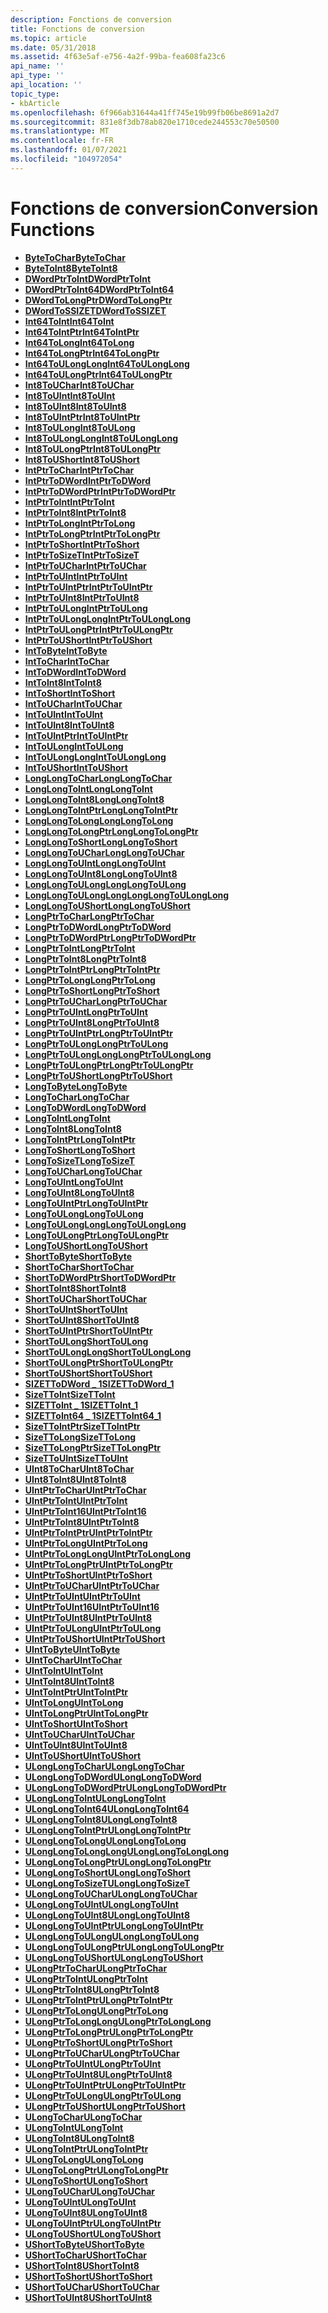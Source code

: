 ```yaml
---
description: Fonctions de conversion
title: Fonctions de conversion
ms.topic: article
ms.date: 05/31/2018
ms.assetid: 4f63e5af-e756-4a2f-99ba-fea608fa23c6
api_name: ''
api_type: ''
api_location: ''
topic_type:
- kbArticle
ms.openlocfilehash: 6f966ab31644a41ff745e19b99fb06be8691a2d7
ms.sourcegitcommit: 831e8f3db78ab820e1710cede244553c70e50500
ms.translationtype: MT
ms.contentlocale: fr-FR
ms.lasthandoff: 01/07/2021
ms.locfileid: "104972054"
---
```

# <a name="conversion-functions"></a><span data-ttu-id="3d916-103">Fonctions de conversion</span><span class="sxs-lookup"><span data-stu-id="3d916-103">Conversion Functions</span></span>

-   [<span data-ttu-id="3d916-104">**ByteToChar**</span><span class="sxs-lookup"><span data-stu-id="3d916-104">**ByteToChar**</span></span>](/windows/desktop/api/intsafe/nf-intsafe-bytetochar)
-   [<span data-ttu-id="3d916-105">**ByteToInt8**</span><span class="sxs-lookup"><span data-stu-id="3d916-105">**ByteToInt8**</span></span>](/windows/desktop/api/intsafe/nf-intsafe-bytetoint8)
-   <span data-ttu-id="3d916-106">[**DWordPtrToInt**](/previous-versions/windows/desktop/legacy/bb776679(v=vs.85))</span><span class="sxs-lookup"><span data-stu-id="3d916-106">[**DWordPtrToInt**](/previous-versions/windows/desktop/legacy/bb776679(v=vs.85))</span></span>
-   <span data-ttu-id="3d916-107">[**DWordPtrToInt64**](/previous-versions/windows/desktop/legacy/bb776680(v=vs.85))</span><span class="sxs-lookup"><span data-stu-id="3d916-107">[**DWordPtrToInt64**](/previous-versions/windows/desktop/legacy/bb776680(v=vs.85))</span></span>
-   <span data-ttu-id="3d916-108">[**DWordToLongPtr**](/previous-versions/windows/desktop/legacy/bb776694(v=vs.85))</span><span class="sxs-lookup"><span data-stu-id="3d916-108">[**DWordToLongPtr**](/previous-versions/windows/desktop/legacy/bb776694(v=vs.85))</span></span>
-   <span data-ttu-id="3d916-109">[**DWordToSSIZET**](/previous-versions/windows/desktop/legacy/bb776697(v=vs.85))</span><span class="sxs-lookup"><span data-stu-id="3d916-109">[**DWordToSSIZET**](/previous-versions/windows/desktop/legacy/bb776697(v=vs.85))</span></span>
-   <span data-ttu-id="3d916-110">[**Int64ToInt**](/previous-versions/windows/desktop/legacy/bb776705(v=vs.85))</span><span class="sxs-lookup"><span data-stu-id="3d916-110">[**Int64ToInt**](/previous-versions/windows/desktop/legacy/bb776705(v=vs.85))</span></span>
-   <span data-ttu-id="3d916-111">[**Int64ToIntPtr**](/previous-versions/windows/desktop/legacy/bb776706(v=vs.85))</span><span class="sxs-lookup"><span data-stu-id="3d916-111">[**Int64ToIntPtr**](/previous-versions/windows/desktop/legacy/bb776706(v=vs.85))</span></span>
-   <span data-ttu-id="3d916-112">[**Int64ToLong**](/previous-versions/windows/desktop/legacy/bb776707(v=vs.85))</span><span class="sxs-lookup"><span data-stu-id="3d916-112">[**Int64ToLong**](/previous-versions/windows/desktop/legacy/bb776707(v=vs.85))</span></span>
-   <span data-ttu-id="3d916-113">[**Int64ToLongPtr**](/previous-versions/windows/desktop/legacy/bb776708(v=vs.85))</span><span class="sxs-lookup"><span data-stu-id="3d916-113">[**Int64ToLongPtr**](/previous-versions/windows/desktop/legacy/bb776708(v=vs.85))</span></span>
-   <span data-ttu-id="3d916-114">[**Int64ToULongLong**](/previous-versions/windows/desktop/legacy/bb776716(v=vs.85))</span><span class="sxs-lookup"><span data-stu-id="3d916-114">[**Int64ToULongLong**](/previous-versions/windows/desktop/legacy/bb776716(v=vs.85))</span></span>
-   <span data-ttu-id="3d916-115">[**Int64ToULongPtr**](/previous-versions/windows/desktop/legacy/bb776717(v=vs.85))</span><span class="sxs-lookup"><span data-stu-id="3d916-115">[**Int64ToULongPtr**](/previous-versions/windows/desktop/legacy/bb776717(v=vs.85))</span></span>
-   [<span data-ttu-id="3d916-116">**Int8ToUChar**</span><span class="sxs-lookup"><span data-stu-id="3d916-116">**Int8ToUChar**</span></span>](/windows/desktop/api/intsafe/nf-intsafe-int8touchar)
-   [<span data-ttu-id="3d916-117">**Int8ToUInt**</span><span class="sxs-lookup"><span data-stu-id="3d916-117">**Int8ToUInt**</span></span>](/windows/desktop/api/intsafe/nf-intsafe-int8touint)
-   [<span data-ttu-id="3d916-118">**Int8ToUInt8**</span><span class="sxs-lookup"><span data-stu-id="3d916-118">**Int8ToUInt8**</span></span>](/windows/desktop/api/intsafe/nf-intsafe-int8touint8)
-   [<span data-ttu-id="3d916-119">**Int8ToUIntPtr**</span><span class="sxs-lookup"><span data-stu-id="3d916-119">**Int8ToUIntPtr**</span></span>](/windows/desktop/api/intsafe/nf-intsafe-int8touintptr)
-   [<span data-ttu-id="3d916-120">**Int8ToULong**</span><span class="sxs-lookup"><span data-stu-id="3d916-120">**Int8ToULong**</span></span>](/windows/desktop/api/intsafe/nf-intsafe-int8toulong)
-   [<span data-ttu-id="3d916-121">**Int8ToULongLong**</span><span class="sxs-lookup"><span data-stu-id="3d916-121">**Int8ToULongLong**</span></span>](/windows/desktop/api/intsafe/nf-intsafe-int8toulonglong)
-   [<span data-ttu-id="3d916-122">**Int8ToULongPtr**</span><span class="sxs-lookup"><span data-stu-id="3d916-122">**Int8ToULongPtr**</span></span>](/windows/desktop/api/intsafe/nf-intsafe-int8toulongptr)
-   [<span data-ttu-id="3d916-123">**Int8ToUShort**</span><span class="sxs-lookup"><span data-stu-id="3d916-123">**Int8ToUShort**</span></span>](/windows/desktop/api/intsafe/nf-intsafe-int8toushort)
-   [<span data-ttu-id="3d916-124">**IntPtrToChar**</span><span class="sxs-lookup"><span data-stu-id="3d916-124">**IntPtrToChar**</span></span>](/windows/desktop/api/intsafe/nf-intsafe-intptrtochar)
-   <span data-ttu-id="3d916-125">[**IntPtrToDWord**](/previous-versions/windows/desktop/legacy/bb776718(v=vs.85))</span><span class="sxs-lookup"><span data-stu-id="3d916-125">[**IntPtrToDWord**](/previous-versions/windows/desktop/legacy/bb776718(v=vs.85))</span></span>
-   <span data-ttu-id="3d916-126">[**IntPtrToDWordPtr**](/previous-versions/windows/desktop/legacy/bb776719(v=vs.85))</span><span class="sxs-lookup"><span data-stu-id="3d916-126">[**IntPtrToDWordPtr**](/previous-versions/windows/desktop/legacy/bb776719(v=vs.85))</span></span>
-   [<span data-ttu-id="3d916-127">**IntPtrToInt**</span><span class="sxs-lookup"><span data-stu-id="3d916-127">**IntPtrToInt**</span></span>](/windows/desktop/api/Intsafe/nf-intsafe-intptrtoint)
-   [<span data-ttu-id="3d916-128">**IntPtrToInt8**</span><span class="sxs-lookup"><span data-stu-id="3d916-128">**IntPtrToInt8**</span></span>](/windows/desktop/api/intsafe/nf-intsafe-intptrtoint8)
-   [<span data-ttu-id="3d916-129">**IntPtrToLong**</span><span class="sxs-lookup"><span data-stu-id="3d916-129">**IntPtrToLong**</span></span>](/windows/desktop/api/Intsafe/nf-intsafe-intptrtolong)
-   [<span data-ttu-id="3d916-130">**IntPtrToLongPtr**</span><span class="sxs-lookup"><span data-stu-id="3d916-130">**IntPtrToLongPtr**</span></span>](/windows/desktop/api/intsafe/nf-intsafe-intptrtolongptr)
-   [<span data-ttu-id="3d916-131">**IntPtrToShort**</span><span class="sxs-lookup"><span data-stu-id="3d916-131">**IntPtrToShort**</span></span>](/windows/desktop/api/intsafe/nf-intsafe-intptrtoshort)
-   <span data-ttu-id="3d916-132">[**IntPtrToSizeT**](/previous-versions/windows/desktop/legacy/bb776722(v=vs.85))</span><span class="sxs-lookup"><span data-stu-id="3d916-132">[**IntPtrToSizeT**](/previous-versions/windows/desktop/legacy/bb776722(v=vs.85))</span></span>
-   [<span data-ttu-id="3d916-133">**IntPtrToUChar**</span><span class="sxs-lookup"><span data-stu-id="3d916-133">**IntPtrToUChar**</span></span>](/windows/desktop/api/intsafe/nf-intsafe-intptrtouchar)
-   [<span data-ttu-id="3d916-134">**IntPtrToUInt**</span><span class="sxs-lookup"><span data-stu-id="3d916-134">**IntPtrToUInt**</span></span>](/windows/desktop/api/Intsafe/nf-intsafe-intptrtouint)
-   [<span data-ttu-id="3d916-135">**IntPtrToUIntPtr**</span><span class="sxs-lookup"><span data-stu-id="3d916-135">**IntPtrToUIntPtr**</span></span>](/windows/desktop/api/Intsafe/nf-intsafe-intptrtouintptr)
-   [<span data-ttu-id="3d916-136">**IntPtrToUInt8**</span><span class="sxs-lookup"><span data-stu-id="3d916-136">**IntPtrToUInt8**</span></span>](/windows/desktop/api/intsafe/nf-intsafe-intptrtouint8)
-   [<span data-ttu-id="3d916-137">**IntPtrToULong**</span><span class="sxs-lookup"><span data-stu-id="3d916-137">**IntPtrToULong**</span></span>](/windows/desktop/api/Intsafe/nf-intsafe-intptrtoulong)
-   [<span data-ttu-id="3d916-138">**IntPtrToULongLong**</span><span class="sxs-lookup"><span data-stu-id="3d916-138">**IntPtrToULongLong**</span></span>](/windows/desktop/api/Intsafe/nf-intsafe-intptrtoulonglong)
-   [<span data-ttu-id="3d916-139">**IntPtrToULongPtr**</span><span class="sxs-lookup"><span data-stu-id="3d916-139">**IntPtrToULongPtr**</span></span>](/windows/desktop/api/Intsafe/nf-intsafe-intptrtoulongptr)
-   [<span data-ttu-id="3d916-140">**IntPtrToUShort**</span><span class="sxs-lookup"><span data-stu-id="3d916-140">**IntPtrToUShort**</span></span>](/windows/desktop/api/intsafe/nf-intsafe-intptrtoushort)
-   <span data-ttu-id="3d916-141">[**IntToByte**](/previous-versions/windows/desktop/legacy/bb776729(v=vs.85))</span><span class="sxs-lookup"><span data-stu-id="3d916-141">[**IntToByte**](/previous-versions/windows/desktop/legacy/bb776729(v=vs.85))</span></span>
-   [<span data-ttu-id="3d916-142">**IntToChar**</span><span class="sxs-lookup"><span data-stu-id="3d916-142">**IntToChar**</span></span>](/windows/desktop/api/Intsafe/nf-intsafe-inttochar)
-   <span data-ttu-id="3d916-143">[**IntToDWord**](/previous-versions/windows/desktop/legacy/bb776731(v=vs.85))</span><span class="sxs-lookup"><span data-stu-id="3d916-143">[**IntToDWord**](/previous-versions/windows/desktop/legacy/bb776731(v=vs.85))</span></span>
-   [<span data-ttu-id="3d916-144">**IntToInt8**</span><span class="sxs-lookup"><span data-stu-id="3d916-144">**IntToInt8**</span></span>](/windows/desktop/api/intsafe/nf-intsafe-inttoint8)
-   [<span data-ttu-id="3d916-145">**IntToShort**</span><span class="sxs-lookup"><span data-stu-id="3d916-145">**IntToShort**</span></span>](/windows/desktop/api/Intsafe/nf-intsafe-inttoshort)
-   [<span data-ttu-id="3d916-146">**IntToUChar**</span><span class="sxs-lookup"><span data-stu-id="3d916-146">**IntToUChar**</span></span>](/windows/desktop/api/Intsafe/nf-intsafe-inttouchar)
-   [<span data-ttu-id="3d916-147">**IntToUInt**</span><span class="sxs-lookup"><span data-stu-id="3d916-147">**IntToUInt**</span></span>](/windows/desktop/api/Intsafe/nf-intsafe-inttouint)
-   [<span data-ttu-id="3d916-148">**IntToUInt8**</span><span class="sxs-lookup"><span data-stu-id="3d916-148">**IntToUInt8**</span></span>](/windows/desktop/api/intsafe/nf-intsafe-inttouint8)
-   [<span data-ttu-id="3d916-149">**IntToUIntPtr**</span><span class="sxs-lookup"><span data-stu-id="3d916-149">**IntToUIntPtr**</span></span>](/windows/desktop/api/Intsafe/nf-intsafe-inttoulonglong)
-   [<span data-ttu-id="3d916-150">**IntToULong**</span><span class="sxs-lookup"><span data-stu-id="3d916-150">**IntToULong**</span></span>](/windows/desktop/api/Intsafe/nf-intsafe-inttoulong)
-   <span data-ttu-id="3d916-151">[**IntToULongLong**](/previous-versions/windows/desktop/legacy/bb776740(v=vs.85))</span><span class="sxs-lookup"><span data-stu-id="3d916-151">[**IntToULongLong**](/previous-versions/windows/desktop/legacy/bb776740(v=vs.85))</span></span>
-   [<span data-ttu-id="3d916-152">**IntToUShort**</span><span class="sxs-lookup"><span data-stu-id="3d916-152">**IntToUShort**</span></span>](/windows/desktop/api/Intsafe/nf-intsafe-inttoushort)
-   [<span data-ttu-id="3d916-153">**LongLongToChar**</span><span class="sxs-lookup"><span data-stu-id="3d916-153">**LongLongToChar**</span></span>](/windows/desktop/api/intsafe/nf-intsafe-longlongtochar)
-   [<span data-ttu-id="3d916-154">**LongLongToInt**</span><span class="sxs-lookup"><span data-stu-id="3d916-154">**LongLongToInt**</span></span>](/windows/desktop/api/intsafe/nf-intsafe-longlongtoint)
-   [<span data-ttu-id="3d916-155">**LongLongToInt8**</span><span class="sxs-lookup"><span data-stu-id="3d916-155">**LongLongToInt8**</span></span>](/windows/desktop/api/intsafe/nf-intsafe-longlongtoint8)
-   [<span data-ttu-id="3d916-156">**LongLongToIntPtr**</span><span class="sxs-lookup"><span data-stu-id="3d916-156">**LongLongToIntPtr**</span></span>](/windows/desktop/api/intsafe/nf-intsafe-longlongtointptr)
-   [<span data-ttu-id="3d916-157">**LongLongToLong**</span><span class="sxs-lookup"><span data-stu-id="3d916-157">**LongLongToLong**</span></span>](/windows/desktop/api/intsafe/nf-intsafe-longlongtolong)
-   [<span data-ttu-id="3d916-158">**LongLongToLongPtr**</span><span class="sxs-lookup"><span data-stu-id="3d916-158">**LongLongToLongPtr**</span></span>](/windows/desktop/api/intsafe/nf-intsafe-longlongtolongptr)
-   [<span data-ttu-id="3d916-159">**LongLongToShort**</span><span class="sxs-lookup"><span data-stu-id="3d916-159">**LongLongToShort**</span></span>](/windows/desktop/api/intsafe/nf-intsafe-longlongtoshort)
-   [<span data-ttu-id="3d916-160">**LongLongToUChar**</span><span class="sxs-lookup"><span data-stu-id="3d916-160">**LongLongToUChar**</span></span>](/windows/desktop/api/intsafe/nf-intsafe-longlongtouchar)
-   [<span data-ttu-id="3d916-161">**LongLongToUInt**</span><span class="sxs-lookup"><span data-stu-id="3d916-161">**LongLongToUInt**</span></span>](/windows/desktop/api/intsafe/nf-intsafe-longlongtouint)
-   [<span data-ttu-id="3d916-162">**LongLongToUInt8**</span><span class="sxs-lookup"><span data-stu-id="3d916-162">**LongLongToUInt8**</span></span>](/windows/desktop/api/intsafe/nf-intsafe-longlongtouint8)
-   [<span data-ttu-id="3d916-163">**LongLongToULong**</span><span class="sxs-lookup"><span data-stu-id="3d916-163">**LongLongToULong**</span></span>](/windows/desktop/api/intsafe/nf-intsafe-longlongtoulong)
-   [<span data-ttu-id="3d916-164">**LongLongToULongLong**</span><span class="sxs-lookup"><span data-stu-id="3d916-164">**LongLongToULongLong**</span></span>](/windows/desktop/api/intsafe/nf-intsafe-longlongtoulonglong)
-   [<span data-ttu-id="3d916-165">**LongLongToUShort**</span><span class="sxs-lookup"><span data-stu-id="3d916-165">**LongLongToUShort**</span></span>](/windows/desktop/api/intsafe/nf-intsafe-longlongtoushort)
-   [<span data-ttu-id="3d916-166">**LongPtrToChar**</span><span class="sxs-lookup"><span data-stu-id="3d916-166">**LongPtrToChar**</span></span>](/windows/desktop/api/intsafe/nf-intsafe-longptrtochar)
-   <span data-ttu-id="3d916-167">[**LongPtrToDWord**](/previous-versions/windows/desktop/legacy/bb776744(v=vs.85))</span><span class="sxs-lookup"><span data-stu-id="3d916-167">[**LongPtrToDWord**](/previous-versions/windows/desktop/legacy/bb776744(v=vs.85))</span></span>
-   <span data-ttu-id="3d916-168">[**LongPtrToDWordPtr**](/previous-versions/windows/desktop/legacy/bb776745(v=vs.85))</span><span class="sxs-lookup"><span data-stu-id="3d916-168">[**LongPtrToDWordPtr**](/previous-versions/windows/desktop/legacy/bb776745(v=vs.85))</span></span>
-   [<span data-ttu-id="3d916-169">**LongPtrToInt**</span><span class="sxs-lookup"><span data-stu-id="3d916-169">**LongPtrToInt**</span></span>](/windows/desktop/api/Intsafe/nf-intsafe-longptrtoint)
-   [<span data-ttu-id="3d916-170">**LongPtrToInt8**</span><span class="sxs-lookup"><span data-stu-id="3d916-170">**LongPtrToInt8**</span></span>](/windows/desktop/api/intsafe/nf-intsafe-longptrtoint8)
-   [<span data-ttu-id="3d916-171">**LongPtrToIntPtr**</span><span class="sxs-lookup"><span data-stu-id="3d916-171">**LongPtrToIntPtr**</span></span>](/windows/desktop/api/Intsafe/nf-intsafe-longptrtointptr)
-   [<span data-ttu-id="3d916-172">**LongPtrToLong**</span><span class="sxs-lookup"><span data-stu-id="3d916-172">**LongPtrToLong**</span></span>](/windows/desktop/api/Intsafe/nf-intsafe-longptrtolong)
-   [<span data-ttu-id="3d916-173">**LongPtrToShort**</span><span class="sxs-lookup"><span data-stu-id="3d916-173">**LongPtrToShort**</span></span>](/windows/desktop/api/intsafe/nf-intsafe-longptrtoshort)
-   [<span data-ttu-id="3d916-174">**LongPtrToUChar**</span><span class="sxs-lookup"><span data-stu-id="3d916-174">**LongPtrToUChar**</span></span>](/windows/desktop/api/intsafe/nf-intsafe-longptrtouchar)
-   [<span data-ttu-id="3d916-175">**LongPtrToUInt**</span><span class="sxs-lookup"><span data-stu-id="3d916-175">**LongPtrToUInt**</span></span>](/windows/desktop/api/Intsafe/nf-intsafe-longptrtouint)
-   [<span data-ttu-id="3d916-176">**LongPtrToUInt8**</span><span class="sxs-lookup"><span data-stu-id="3d916-176">**LongPtrToUInt8**</span></span>](/windows/desktop/api/intsafe/nf-intsafe-longptrtouint8)
-   [<span data-ttu-id="3d916-177">**LongPtrToUIntPtr**</span><span class="sxs-lookup"><span data-stu-id="3d916-177">**LongPtrToUIntPtr**</span></span>](/windows/desktop/api/Intsafe/nf-intsafe-longptrtouintptr)
-   [<span data-ttu-id="3d916-178">**LongPtrToULong**</span><span class="sxs-lookup"><span data-stu-id="3d916-178">**LongPtrToULong**</span></span>](/windows/desktop/api/Intsafe/nf-intsafe-longptrtoulong)
-   [<span data-ttu-id="3d916-179">**LongPtrToULongLong**</span><span class="sxs-lookup"><span data-stu-id="3d916-179">**LongPtrToULongLong**</span></span>](/windows/desktop/api/Intsafe/nf-intsafe-longptrtoulonglong)
-   [<span data-ttu-id="3d916-180">**LongPtrToULongPtr**</span><span class="sxs-lookup"><span data-stu-id="3d916-180">**LongPtrToULongPtr**</span></span>](/windows/desktop/api/Intsafe/nf-intsafe-longptrtoulongptr)
-   [<span data-ttu-id="3d916-181">**LongPtrToUShort**</span><span class="sxs-lookup"><span data-stu-id="3d916-181">**LongPtrToUShort**</span></span>](/windows/desktop/api/intsafe/nf-intsafe-longptrtoushort)
-   <span data-ttu-id="3d916-182">[**LongToByte**](/previous-versions/windows/desktop/legacy/bb776756(v=vs.85))</span><span class="sxs-lookup"><span data-stu-id="3d916-182">[**LongToByte**](/previous-versions/windows/desktop/legacy/bb776756(v=vs.85))</span></span>
-   [<span data-ttu-id="3d916-183">**LongToChar**</span><span class="sxs-lookup"><span data-stu-id="3d916-183">**LongToChar**</span></span>](/windows/desktop/api/Intsafe/nf-intsafe-longtochar)
-   <span data-ttu-id="3d916-184">[**LongToDWord**](/previous-versions/windows/desktop/legacy/bb776758(v=vs.85))</span><span class="sxs-lookup"><span data-stu-id="3d916-184">[**LongToDWord**](/previous-versions/windows/desktop/legacy/bb776758(v=vs.85))</span></span>
-   [<span data-ttu-id="3d916-185">**LongToInt**</span><span class="sxs-lookup"><span data-stu-id="3d916-185">**LongToInt**</span></span>](/windows/desktop/api/Intsafe/nf-intsafe-longtoint)
-   [<span data-ttu-id="3d916-186">**LongToInt8**</span><span class="sxs-lookup"><span data-stu-id="3d916-186">**LongToInt8**</span></span>](/windows/desktop/api/intsafe/nf-intsafe-longtoint8)
-   [<span data-ttu-id="3d916-187">**LongToIntPtr**</span><span class="sxs-lookup"><span data-stu-id="3d916-187">**LongToIntPtr**</span></span>](/windows/desktop/api/Intsafe/nf-intsafe-longtointptr)
-   [<span data-ttu-id="3d916-188">**LongToShort**</span><span class="sxs-lookup"><span data-stu-id="3d916-188">**LongToShort**</span></span>](/windows/desktop/api/Intsafe/nf-intsafe-longtoshort)
-   <span data-ttu-id="3d916-189">[**LongToSizeT**](/previous-versions/windows/desktop/legacy/bb776764(v=vs.85))</span><span class="sxs-lookup"><span data-stu-id="3d916-189">[**LongToSizeT**](/previous-versions/windows/desktop/legacy/bb776764(v=vs.85))</span></span>
-   [<span data-ttu-id="3d916-190">**LongToUChar**</span><span class="sxs-lookup"><span data-stu-id="3d916-190">**LongToUChar**</span></span>](/windows/desktop/api/Intsafe/nf-intsafe-longtouchar)
-   [<span data-ttu-id="3d916-191">**LongToUInt**</span><span class="sxs-lookup"><span data-stu-id="3d916-191">**LongToUInt**</span></span>](/windows/desktop/api/Intsafe/nf-intsafe-longtouint)
-   [<span data-ttu-id="3d916-192">**LongToUInt8**</span><span class="sxs-lookup"><span data-stu-id="3d916-192">**LongToUInt8**</span></span>](/windows/desktop/api/intsafe/nf-intsafe-longtouint8)
-   [<span data-ttu-id="3d916-193">**LongToUIntPtr**</span><span class="sxs-lookup"><span data-stu-id="3d916-193">**LongToUIntPtr**</span></span>](/windows/desktop/api/Intsafe/nf-intsafe-longtouintptr)
-   [<span data-ttu-id="3d916-194">**LongToULong**</span><span class="sxs-lookup"><span data-stu-id="3d916-194">**LongToULong**</span></span>](/windows/desktop/api/Intsafe/nf-intsafe-longtoulong)
-   [<span data-ttu-id="3d916-195">**LongToULongLong**</span><span class="sxs-lookup"><span data-stu-id="3d916-195">**LongToULongLong**</span></span>](/windows/desktop/api/Intsafe/nf-intsafe-longtoulonglong)
-   [<span data-ttu-id="3d916-196">**LongToULongPtr**</span><span class="sxs-lookup"><span data-stu-id="3d916-196">**LongToULongPtr**</span></span>](/windows/desktop/api/Intsafe/nf-intsafe-longtoulongptr)
-   [<span data-ttu-id="3d916-197">**LongToUShort**</span><span class="sxs-lookup"><span data-stu-id="3d916-197">**LongToUShort**</span></span>](/windows/desktop/api/Intsafe/nf-intsafe-longtoushort)
-   <span data-ttu-id="3d916-198">[**ShortToByte**](/previous-versions/windows/desktop/legacy/bb762359(v=vs.85))</span><span class="sxs-lookup"><span data-stu-id="3d916-198">[**ShortToByte**](/previous-versions/windows/desktop/legacy/bb762359(v=vs.85))</span></span>
-   [<span data-ttu-id="3d916-199">**ShortToChar**</span><span class="sxs-lookup"><span data-stu-id="3d916-199">**ShortToChar**</span></span>](/windows/desktop/api/Intsafe/nf-intsafe-shorttochar)
-   [<span data-ttu-id="3d916-200">**ShortToDWordPtr**</span><span class="sxs-lookup"><span data-stu-id="3d916-200">**ShortToDWordPtr**</span></span>](/windows/desktop/api/intsafe/nf-intsafe-shorttodwordptr)
-   [<span data-ttu-id="3d916-201">**ShortToInt8**</span><span class="sxs-lookup"><span data-stu-id="3d916-201">**ShortToInt8**</span></span>](/windows/desktop/api/intsafe/nf-intsafe-shorttoint8)
-   [<span data-ttu-id="3d916-202">**ShortToUChar**</span><span class="sxs-lookup"><span data-stu-id="3d916-202">**ShortToUChar**</span></span>](/windows/desktop/api/Intsafe/nf-intsafe-shorttouchar)
-   [<span data-ttu-id="3d916-203">**ShortToUInt**</span><span class="sxs-lookup"><span data-stu-id="3d916-203">**ShortToUInt**</span></span>](/windows/desktop/api/intsafe/nf-intsafe-shorttouint)
-   [<span data-ttu-id="3d916-204">**ShortToUInt8**</span><span class="sxs-lookup"><span data-stu-id="3d916-204">**ShortToUInt8**</span></span>](/windows/desktop/api/intsafe/nf-intsafe-shorttouint8)
-   [<span data-ttu-id="3d916-205">**ShortToUIntPtr**</span><span class="sxs-lookup"><span data-stu-id="3d916-205">**ShortToUIntPtr**</span></span>](/windows/desktop/api/intsafe/nf-intsafe-shorttouintptr)
-   [<span data-ttu-id="3d916-206">**ShortToULong**</span><span class="sxs-lookup"><span data-stu-id="3d916-206">**ShortToULong**</span></span>](/windows/desktop/api/intsafe/nf-intsafe-shorttoulong)
-   [<span data-ttu-id="3d916-207">**ShortToULongLong**</span><span class="sxs-lookup"><span data-stu-id="3d916-207">**ShortToULongLong**</span></span>](/windows/desktop/api/intsafe/nf-intsafe-shorttoulonglong)
-   [<span data-ttu-id="3d916-208">**ShortToULongPtr**</span><span class="sxs-lookup"><span data-stu-id="3d916-208">**ShortToULongPtr**</span></span>](/windows/desktop/api/intsafe/nf-intsafe-shorttoulongptr)
-   [<span data-ttu-id="3d916-209">**ShortToUShort**</span><span class="sxs-lookup"><span data-stu-id="3d916-209">**ShortToUShort**</span></span>](/windows/desktop/api/Intsafe/nf-intsafe-shorttoushort)
-   <span data-ttu-id="3d916-210">[**SIZETToDWord \_ 1**](/previous-versions/windows/desktop/legacy/bb762365(v=vs.85))</span><span class="sxs-lookup"><span data-stu-id="3d916-210">[**SIZETToDWord\_1**](/previous-versions/windows/desktop/legacy/bb762365(v=vs.85))</span></span>
-   [<span data-ttu-id="3d916-211">**SizeTToInt**</span><span class="sxs-lookup"><span data-stu-id="3d916-211">**SizeTToInt**</span></span>](/windows/desktop/api/Intsafe/nf-intsafe-ulongptrtoint)
-   [<span data-ttu-id="3d916-212">**SIZETToInt \_ 1**</span><span class="sxs-lookup"><span data-stu-id="3d916-212">**SIZETToInt\_1**</span></span>](/windows/desktop/api/Intsafe/nf-intsafe-uintptrtoint)
-   [<span data-ttu-id="3d916-213">**SIZETToInt64 \_ 1**</span><span class="sxs-lookup"><span data-stu-id="3d916-213">**SIZETToInt64\_1**</span></span>](/windows/desktop/api/Intsafe/nf-intsafe-ulongptrtolonglong)
-   <span data-ttu-id="3d916-214">[**SizeTToIntPtr**](/previous-versions/windows/desktop/legacy/bb762370(v=vs.85))</span><span class="sxs-lookup"><span data-stu-id="3d916-214">[**SizeTToIntPtr**](/previous-versions/windows/desktop/legacy/bb762370(v=vs.85))</span></span>
-   [<span data-ttu-id="3d916-215">**SizeTToLong**</span><span class="sxs-lookup"><span data-stu-id="3d916-215">**SizeTToLong**</span></span>](/windows/desktop/api/Intsafe/nf-intsafe-uintptrtolong)
-   <span data-ttu-id="3d916-216">[**SizeTToLongPtr**](/previous-versions/windows/desktop/legacy/bb762374(v=vs.85))</span><span class="sxs-lookup"><span data-stu-id="3d916-216">[**SizeTToLongPtr**](/previous-versions/windows/desktop/legacy/bb762374(v=vs.85))</span></span>
-   <span data-ttu-id="3d916-217">[**SizeTToUInt**](/previous-versions/windows/desktop/legacy/bb762380(v=vs.85))</span><span class="sxs-lookup"><span data-stu-id="3d916-217">[**SizeTToUInt**](/previous-versions/windows/desktop/legacy/bb762380(v=vs.85))</span></span>
-   [<span data-ttu-id="3d916-218">**UInt8ToChar**</span><span class="sxs-lookup"><span data-stu-id="3d916-218">**UInt8ToChar**</span></span>](/windows/desktop/api/intsafe/nf-intsafe-uint8tochar)
-   [<span data-ttu-id="3d916-219">**UInt8ToInt8**</span><span class="sxs-lookup"><span data-stu-id="3d916-219">**UInt8ToInt8**</span></span>](/windows/desktop/api/intsafe/nf-intsafe-uint8toint8)
-   [<span data-ttu-id="3d916-220">**UIntPtrToChar**</span><span class="sxs-lookup"><span data-stu-id="3d916-220">**UIntPtrToChar**</span></span>](/windows/desktop/api/intsafe/nf-intsafe-uintptrtochar)
-   <span data-ttu-id="3d916-221">[**UIntPtrToInt**](/previous-versions/windows/desktop/legacy/bb762396(v=vs.85))</span><span class="sxs-lookup"><span data-stu-id="3d916-221">[**UIntPtrToInt**](/previous-versions/windows/desktop/legacy/bb762396(v=vs.85))</span></span>
-   [<span data-ttu-id="3d916-222">**UIntPtrToInt16**</span><span class="sxs-lookup"><span data-stu-id="3d916-222">**UIntPtrToInt16**</span></span>](/windows/desktop/api/intsafe/nf-intsafe-uintptrtoint16)
-   [<span data-ttu-id="3d916-223">**UIntPtrToInt8**</span><span class="sxs-lookup"><span data-stu-id="3d916-223">**UIntPtrToInt8**</span></span>](/windows/desktop/api/intsafe/nf-intsafe-uintptrtoint8)
-   [<span data-ttu-id="3d916-224">**UIntPtrToIntPtr**</span><span class="sxs-lookup"><span data-stu-id="3d916-224">**UIntPtrToIntPtr**</span></span>](/windows/desktop/api/Intsafe/nf-intsafe-uintptrtointptr)
-   <span data-ttu-id="3d916-225">[**UIntPtrToLong**](/previous-versions/windows/desktop/legacy/bb762399(v=vs.85))</span><span class="sxs-lookup"><span data-stu-id="3d916-225">[**UIntPtrToLong**](/previous-versions/windows/desktop/legacy/bb762399(v=vs.85))</span></span>
-   [<span data-ttu-id="3d916-226">**UIntPtrToLongLong**</span><span class="sxs-lookup"><span data-stu-id="3d916-226">**UIntPtrToLongLong**</span></span>](/windows/desktop/api/intsafe/nf-intsafe-uintptrtolonglong)
-   [<span data-ttu-id="3d916-227">**UIntPtrToLongPtr**</span><span class="sxs-lookup"><span data-stu-id="3d916-227">**UIntPtrToLongPtr**</span></span>](/windows/desktop/api/Intsafe/nf-intsafe-uintptrtolongptr)
-   [<span data-ttu-id="3d916-228">**UIntPtrToShort**</span><span class="sxs-lookup"><span data-stu-id="3d916-228">**UIntPtrToShort**</span></span>](/windows/desktop/api/intsafe/nf-intsafe-uintptrtoshort)
-   [<span data-ttu-id="3d916-229">**UIntPtrToUChar**</span><span class="sxs-lookup"><span data-stu-id="3d916-229">**UIntPtrToUChar**</span></span>](/windows/desktop/api/intsafe/nf-intsafe-uintptrtouchar)
-   [<span data-ttu-id="3d916-230">**UIntPtrToUInt**</span><span class="sxs-lookup"><span data-stu-id="3d916-230">**UIntPtrToUInt**</span></span>](/windows/desktop/api/Intsafe/nf-intsafe-uintptrtouint)
-   [<span data-ttu-id="3d916-231">**UIntPtrToUInt16**</span><span class="sxs-lookup"><span data-stu-id="3d916-231">**UIntPtrToUInt16**</span></span>](/windows/desktop/api/intsafe/nf-intsafe-uintptrtouint16)
-   [<span data-ttu-id="3d916-232">**UIntPtrToUInt8**</span><span class="sxs-lookup"><span data-stu-id="3d916-232">**UIntPtrToUInt8**</span></span>](/windows/desktop/api/intsafe/nf-intsafe-uintptrtouint8)
-   [<span data-ttu-id="3d916-233">**UIntPtrToULong**</span><span class="sxs-lookup"><span data-stu-id="3d916-233">**UIntPtrToULong**</span></span>](/windows/desktop/api/Intsafe/nf-intsafe-uintptrtoulong)
-   [<span data-ttu-id="3d916-234">**UIntPtrToUShort**</span><span class="sxs-lookup"><span data-stu-id="3d916-234">**UIntPtrToUShort**</span></span>](/windows/desktop/api/intsafe/nf-intsafe-uintptrtoushort)
-   <span data-ttu-id="3d916-235">[**UIntToByte**](/previous-versions/windows/desktop/legacy/bb762404(v=vs.85))</span><span class="sxs-lookup"><span data-stu-id="3d916-235">[**UIntToByte**](/previous-versions/windows/desktop/legacy/bb762404(v=vs.85))</span></span>
-   [<span data-ttu-id="3d916-236">**UIntToChar**</span><span class="sxs-lookup"><span data-stu-id="3d916-236">**UIntToChar**</span></span>](/windows/desktop/api/Intsafe/nf-intsafe-uinttochar)
-   [<span data-ttu-id="3d916-237">**UIntToInt**</span><span class="sxs-lookup"><span data-stu-id="3d916-237">**UIntToInt**</span></span>](/windows/desktop/api/Intsafe/nf-intsafe-uinttoint)
-   [<span data-ttu-id="3d916-238">**UIntToInt8**</span><span class="sxs-lookup"><span data-stu-id="3d916-238">**UIntToInt8**</span></span>](/windows/desktop/api/intsafe/nf-intsafe-uinttoint8)
-   [<span data-ttu-id="3d916-239">**UIntToIntPtr**</span><span class="sxs-lookup"><span data-stu-id="3d916-239">**UIntToIntPtr**</span></span>](/windows/desktop/api/Intsafe/nf-intsafe-uinttointptr)
-   [<span data-ttu-id="3d916-240">**UIntToLong**</span><span class="sxs-lookup"><span data-stu-id="3d916-240">**UIntToLong**</span></span>](/windows/desktop/api/Intsafe/nf-intsafe-uinttolong)
-   [<span data-ttu-id="3d916-241">**UIntToLongPtr**</span><span class="sxs-lookup"><span data-stu-id="3d916-241">**UIntToLongPtr**</span></span>](/windows/desktop/api/Intsafe/nf-intsafe-uinttolongptr)
-   [<span data-ttu-id="3d916-242">**UIntToShort**</span><span class="sxs-lookup"><span data-stu-id="3d916-242">**UIntToShort**</span></span>](/windows/desktop/api/Intsafe/nf-intsafe-uinttoshort)
-   [<span data-ttu-id="3d916-243">**UIntToUChar**</span><span class="sxs-lookup"><span data-stu-id="3d916-243">**UIntToUChar**</span></span>](/windows/desktop/api/Intsafe/nf-intsafe-uinttouchar)
-   [<span data-ttu-id="3d916-244">**UIntToUInt8**</span><span class="sxs-lookup"><span data-stu-id="3d916-244">**UIntToUInt8**</span></span>](/windows/desktop/api/intsafe/nf-intsafe-uinttouint8)
-   [<span data-ttu-id="3d916-245">**UIntToUShort**</span><span class="sxs-lookup"><span data-stu-id="3d916-245">**UIntToUShort**</span></span>](/windows/desktop/api/Intsafe/nf-intsafe-uinttoushort)
-   [<span data-ttu-id="3d916-246">**ULongLongToChar**</span><span class="sxs-lookup"><span data-stu-id="3d916-246">**ULongLongToChar**</span></span>](/windows/desktop/api/intsafe/nf-intsafe-ulonglongtochar)
-   <span data-ttu-id="3d916-247">[**ULongLongToDWord**](/previous-versions/windows/desktop/legacy/bb762416(v=vs.85))</span><span class="sxs-lookup"><span data-stu-id="3d916-247">[**ULongLongToDWord**](/previous-versions/windows/desktop/legacy/bb762416(v=vs.85))</span></span>
-   <span data-ttu-id="3d916-248">[**ULongLongToDWordPtr**](/previous-versions/windows/desktop/legacy/bb762417(v=vs.85))</span><span class="sxs-lookup"><span data-stu-id="3d916-248">[**ULongLongToDWordPtr**](/previous-versions/windows/desktop/legacy/bb762417(v=vs.85))</span></span>
-   [<span data-ttu-id="3d916-249">**ULongLongToInt**</span><span class="sxs-lookup"><span data-stu-id="3d916-249">**ULongLongToInt**</span></span>](/windows/desktop/api/Intsafe/nf-intsafe-ulonglongtoint)
-   <span data-ttu-id="3d916-250">[**ULongLongToInt64**](/previous-versions/windows/desktop/legacy/bb762419(v=vs.85))</span><span class="sxs-lookup"><span data-stu-id="3d916-250">[**ULongLongToInt64**](/previous-versions/windows/desktop/legacy/bb762419(v=vs.85))</span></span>
-   [<span data-ttu-id="3d916-251">**ULongLongToInt8**</span><span class="sxs-lookup"><span data-stu-id="3d916-251">**ULongLongToInt8**</span></span>](/windows/desktop/api/intsafe/nf-intsafe-ulonglongtoint8)
-   [<span data-ttu-id="3d916-252">**ULongLongToIntPtr**</span><span class="sxs-lookup"><span data-stu-id="3d916-252">**ULongLongToIntPtr**</span></span>](/windows/desktop/api/Intsafe/nf-intsafe-ulonglongtolonglong)
-   [<span data-ttu-id="3d916-253">**ULongLongToLong**</span><span class="sxs-lookup"><span data-stu-id="3d916-253">**ULongLongToLong**</span></span>](/windows/desktop/api/Intsafe/nf-intsafe-ulonglongtolong)
-   <span data-ttu-id="3d916-254">[**ULongLongToLongLong**](/previous-versions/windows/desktop/legacy/hh707135(v=vs.85))</span><span class="sxs-lookup"><span data-stu-id="3d916-254">[**ULongLongToLongLong**](/previous-versions/windows/desktop/legacy/hh707135(v=vs.85))</span></span>
-   [<span data-ttu-id="3d916-255">**ULongLongToLongPtr**</span><span class="sxs-lookup"><span data-stu-id="3d916-255">**ULongLongToLongPtr**</span></span>](/windows/desktop/api/Intsafe/nf-intsafe-ulonglongtolongptr)
-   [<span data-ttu-id="3d916-256">**ULongLongToShort**</span><span class="sxs-lookup"><span data-stu-id="3d916-256">**ULongLongToShort**</span></span>](/windows/desktop/api/intsafe/nf-intsafe-ulonglongtoshort)
-   <span data-ttu-id="3d916-257">[**ULongLongToSizeT**](/previous-versions/windows/desktop/legacy/bb762424(v=vs.85))</span><span class="sxs-lookup"><span data-stu-id="3d916-257">[**ULongLongToSizeT**](/previous-versions/windows/desktop/legacy/bb762424(v=vs.85))</span></span>
-   [<span data-ttu-id="3d916-258">**ULongLongToUChar**</span><span class="sxs-lookup"><span data-stu-id="3d916-258">**ULongLongToUChar**</span></span>](/windows/desktop/api/intsafe/nf-intsafe-ulonglongtouchar)
-   [<span data-ttu-id="3d916-259">**ULongLongToUInt**</span><span class="sxs-lookup"><span data-stu-id="3d916-259">**ULongLongToUInt**</span></span>](/windows/desktop/api/Intsafe/nf-intsafe-ulonglongtouint)
-   [<span data-ttu-id="3d916-260">**ULongLongToUInt8**</span><span class="sxs-lookup"><span data-stu-id="3d916-260">**ULongLongToUInt8**</span></span>](/windows/desktop/api/intsafe/nf-intsafe-ulonglongtouint8)
-   [<span data-ttu-id="3d916-261">**ULongLongToUIntPtr**</span><span class="sxs-lookup"><span data-stu-id="3d916-261">**ULongLongToUIntPtr**</span></span>](/windows/desktop/api/Intsafe/nf-intsafe-ulonglongtouintptr)
-   [<span data-ttu-id="3d916-262">**ULongLongToULong**</span><span class="sxs-lookup"><span data-stu-id="3d916-262">**ULongLongToULong**</span></span>](/windows/desktop/api/Intsafe/nf-intsafe-ulonglongtoulong)
-   [<span data-ttu-id="3d916-263">**ULongLongToULongPtr**</span><span class="sxs-lookup"><span data-stu-id="3d916-263">**ULongLongToULongPtr**</span></span>](/windows/desktop/api/Intsafe/nf-intsafe-ulonglongtoulongptr)
-   [<span data-ttu-id="3d916-264">**ULongLongToUShort**</span><span class="sxs-lookup"><span data-stu-id="3d916-264">**ULongLongToUShort**</span></span>](/windows/desktop/api/intsafe/nf-intsafe-ulonglongtoushort)
-   [<span data-ttu-id="3d916-265">**ULongPtrToChar**</span><span class="sxs-lookup"><span data-stu-id="3d916-265">**ULongPtrToChar**</span></span>](/windows/desktop/api/intsafe/nf-intsafe-ulongptrtochar)
-   <span data-ttu-id="3d916-266">[**ULongPtrToInt**](/previous-versions/windows/desktop/legacy/bb762432(v=vs.85))</span><span class="sxs-lookup"><span data-stu-id="3d916-266">[**ULongPtrToInt**](/previous-versions/windows/desktop/legacy/bb762432(v=vs.85))</span></span>
-   [<span data-ttu-id="3d916-267">**ULongPtrToInt8**</span><span class="sxs-lookup"><span data-stu-id="3d916-267">**ULongPtrToInt8**</span></span>](/windows/desktop/api/intsafe/nf-intsafe-ulongptrtoint8)
-   [<span data-ttu-id="3d916-268">**ULongPtrToIntPtr**</span><span class="sxs-lookup"><span data-stu-id="3d916-268">**ULongPtrToIntPtr**</span></span>](/windows/desktop/api/Intsafe/nf-intsafe-ulongptrtointptr)
-   [<span data-ttu-id="3d916-269">**ULongPtrToLong**</span><span class="sxs-lookup"><span data-stu-id="3d916-269">**ULongPtrToLong**</span></span>](/windows/desktop/api/Intsafe/nf-intsafe-ulongptrtolong)
-   <span data-ttu-id="3d916-270">[**ULongPtrToLongLong**](/previous-versions/windows/desktop/legacy/hh707142(v=vs.85))</span><span class="sxs-lookup"><span data-stu-id="3d916-270">[**ULongPtrToLongLong**](/previous-versions/windows/desktop/legacy/hh707142(v=vs.85))</span></span>
-   [<span data-ttu-id="3d916-271">**ULongPtrToLongPtr**</span><span class="sxs-lookup"><span data-stu-id="3d916-271">**ULongPtrToLongPtr**</span></span>](/windows/desktop/api/Intsafe/nf-intsafe-ulongptrtolongptr)
-   [<span data-ttu-id="3d916-272">**ULongPtrToShort**</span><span class="sxs-lookup"><span data-stu-id="3d916-272">**ULongPtrToShort**</span></span>](/windows/desktop/api/intsafe/nf-intsafe-ulongptrtoshort)
-   [<span data-ttu-id="3d916-273">**ULongPtrToUChar**</span><span class="sxs-lookup"><span data-stu-id="3d916-273">**ULongPtrToUChar**</span></span>](/windows/desktop/api/intsafe/nf-intsafe-ulongptrtouchar)
-   [<span data-ttu-id="3d916-274">**ULongPtrToUInt**</span><span class="sxs-lookup"><span data-stu-id="3d916-274">**ULongPtrToUInt**</span></span>](/windows/desktop/api/Intsafe/nf-intsafe-ulongptrtouint)
-   [<span data-ttu-id="3d916-275">**ULongPtrToUInt8**</span><span class="sxs-lookup"><span data-stu-id="3d916-275">**ULongPtrToUInt8**</span></span>](/windows/desktop/api/intsafe/nf-intsafe-ulongptrtouint8)
-   [<span data-ttu-id="3d916-276">**ULongPtrToUIntPtr**</span><span class="sxs-lookup"><span data-stu-id="3d916-276">**ULongPtrToUIntPtr**</span></span>](/windows/desktop/api/Intsafe/nf-intsafe-ulongptrtouintptr)
-   [<span data-ttu-id="3d916-277">**ULongPtrToULong**</span><span class="sxs-lookup"><span data-stu-id="3d916-277">**ULongPtrToULong**</span></span>](/windows/desktop/api/Intsafe/nf-intsafe-ulongptrtoulong)
-   [<span data-ttu-id="3d916-278">**ULongPtrToUShort**</span><span class="sxs-lookup"><span data-stu-id="3d916-278">**ULongPtrToUShort**</span></span>](/windows/desktop/api/intsafe/nf-intsafe-ulongptrtoushort)
-   [<span data-ttu-id="3d916-279">**ULongToChar**</span><span class="sxs-lookup"><span data-stu-id="3d916-279">**ULongToChar**</span></span>](/windows/desktop/api/Intsafe/nf-intsafe-ulongtochar)
-   [<span data-ttu-id="3d916-280">**ULongToInt**</span><span class="sxs-lookup"><span data-stu-id="3d916-280">**ULongToInt**</span></span>](/windows/desktop/api/Intsafe/nf-intsafe-ulongtoint)
-   [<span data-ttu-id="3d916-281">**ULongToInt8**</span><span class="sxs-lookup"><span data-stu-id="3d916-281">**ULongToInt8**</span></span>](/windows/desktop/api/intsafe/nf-intsafe-ulongtoint8)
-   [<span data-ttu-id="3d916-282">**ULongToIntPtr**</span><span class="sxs-lookup"><span data-stu-id="3d916-282">**ULongToIntPtr**</span></span>](/windows/desktop/api/Intsafe/nf-intsafe-ulongtointptr)
-   [<span data-ttu-id="3d916-283">**ULongToLong**</span><span class="sxs-lookup"><span data-stu-id="3d916-283">**ULongToLong**</span></span>](/windows/desktop/api/Intsafe/nf-intsafe-ulongtolong)
-   [<span data-ttu-id="3d916-284">**ULongToLongPtr**</span><span class="sxs-lookup"><span data-stu-id="3d916-284">**ULongToLongPtr**</span></span>](/windows/desktop/api/Intsafe/nf-intsafe-ulongtolongptr)
-   [<span data-ttu-id="3d916-285">**ULongToShort**</span><span class="sxs-lookup"><span data-stu-id="3d916-285">**ULongToShort**</span></span>](/windows/desktop/api/Intsafe/nf-intsafe-ulongtoshort)
-   [<span data-ttu-id="3d916-286">**ULongToUChar**</span><span class="sxs-lookup"><span data-stu-id="3d916-286">**ULongToUChar**</span></span>](/windows/desktop/api/Intsafe/nf-intsafe-ulongtouchar)
-   [<span data-ttu-id="3d916-287">**ULongToUInt**</span><span class="sxs-lookup"><span data-stu-id="3d916-287">**ULongToUInt**</span></span>](/windows/desktop/api/Intsafe/nf-intsafe-ulongtouint)
-   [<span data-ttu-id="3d916-288">**ULongToUInt8**</span><span class="sxs-lookup"><span data-stu-id="3d916-288">**ULongToUInt8**</span></span>](/windows/desktop/api/intsafe/nf-intsafe-ulongtouint8)
-   [<span data-ttu-id="3d916-289">**ULongToUIntPtr**</span><span class="sxs-lookup"><span data-stu-id="3d916-289">**ULongToUIntPtr**</span></span>](/windows/desktop/api/Intsafe/nf-intsafe-ulongtouintptr)
-   [<span data-ttu-id="3d916-290">**ULongToUShort**</span><span class="sxs-lookup"><span data-stu-id="3d916-290">**ULongToUShort**</span></span>](/windows/desktop/api/Intsafe/nf-intsafe-ulongtoushort)
-   <span data-ttu-id="3d916-291">[**UShortToByte**](/previous-versions/windows/desktop/legacy/bb762457(v=vs.85))</span><span class="sxs-lookup"><span data-stu-id="3d916-291">[**UShortToByte**](/previous-versions/windows/desktop/legacy/bb762457(v=vs.85))</span></span>
-   [<span data-ttu-id="3d916-292">**UShortToChar**</span><span class="sxs-lookup"><span data-stu-id="3d916-292">**UShortToChar**</span></span>](/windows/desktop/api/Intsafe/nf-intsafe-ushorttochar)
-   [<span data-ttu-id="3d916-293">**UShortToInt8**</span><span class="sxs-lookup"><span data-stu-id="3d916-293">**UShortToInt8**</span></span>](/windows/desktop/api/intsafe/nf-intsafe-ushorttoint8)
-   [<span data-ttu-id="3d916-294">**UShortToShort**</span><span class="sxs-lookup"><span data-stu-id="3d916-294">**UShortToShort**</span></span>](/windows/desktop/api/Intsafe/nf-intsafe-ushorttoshort)
-   [<span data-ttu-id="3d916-295">**UShortToUChar**</span><span class="sxs-lookup"><span data-stu-id="3d916-295">**UShortToUChar**</span></span>](/windows/desktop/api/Intsafe/nf-intsafe-ushorttouchar)
-   [<span data-ttu-id="3d916-296">**UShortToUInt8**</span><span class="sxs-lookup"><span data-stu-id="3d916-296">**UShortToUInt8**</span></span>](/windows/desktop/api/intsafe/nf-intsafe-ushorttouint8)

 

 
